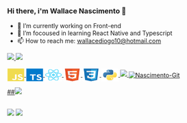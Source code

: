 ### Hi there, i'm Wallace Nascimento 👋

- 🔭 I’m currently working on Front-end
- 🌱 I’m focoused in learning React Native and Typescript
- 📫 How to reach me: wallacediogo10@hotmail.com

<div align="start">
  <a href="https://github.com/SrNascimento40">
  <img height="180em" src="https://github-readme-stats.vercel.app/api?username=SrNascimento40&include_all_commits=true&layout=compact&theme=dark"/>
  <img height="180em" src="https://github-readme-stats.vercel.app/api/top-langs/?username=SrNascimento40&layout=compact&langs_count=7&theme=dark"/>
</div>
  
<div style="display: inline_block"><br>
  <img align="center" alt="Nascimento-Js" height="30" width="40" src="https://raw.githubusercontent.com/devicons/devicon/master/icons/javascript/javascript-plain.svg">
  <img align="center" alt="Nascimento-Ts" height="30" width="40" src="https://raw.githubusercontent.com/devicons/devicon/master/icons/typescript/typescript-plain.svg">
  <img align="center" alt="Nascimento-React" height="30" width="40" src="https://raw.githubusercontent.com/devicons/devicon/master/icons/react/react-original.svg">
  <img align="center" alt="Nascimento-HTML" height="30" width="40" src="https://raw.githubusercontent.com/devicons/devicon/master/icons/html5/html5-original.svg">
  <img align="center" alt="Nascimento-CSS" height="30" width="40" src="https://raw.githubusercontent.com/devicons/devicon/master/icons/css3/css3-original.svg">
  <img align="center" alt="Nascimento-Python" height="30" width="40" src="https://raw.githubusercontent.com/devicons/devicon/master/icons/python/python-original.svg">
  <img src="https://cdn.jsdelivr.net/gh/devicons/devicon/icons/tailwindcss/tailwindcss-original-wordmark.svg" />
  <img align="center" alt="Nascimento-Git" height="30" width="40" src="https://cdn.jsdelivr.net/gh/devicons/devicon/icons/git/git-original.svg" />
</div>
  
 ##<img src="https://cdn.jsdelivr.net/gh/devicons/devicon/icons/tailwindcss/tailwindcss-original-wordmark.svg" />

  
<div>
  <br>
  <a href="https://www.linkedin.com/in/wallace-nascimento040/" target="_blank"><img src="https://img.shields.io/badge/-LinkedIn-%230077B5?style=for-the-badge&logo=linkedin&logoColor=white" target="_blank"></a>
  <a href="https://gitlab.com/SrNascimento40" target="_blank"><img src="https://img.shields.io/badge/-gitlab-6666c4?style=for-the-badge&logo=gitlab&logoColor=black" target="_blank"></a> 
</div>
